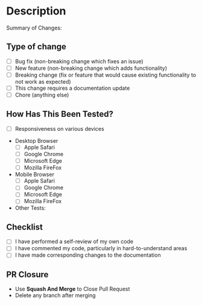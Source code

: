 # Description

<!-- Please include a summary of the change -->

Summary of Changes: 

## Type of change

<!-- Select all options that are relevant. -->

- [ ] Bug fix (non-breaking change which fixes an issue)
- [ ] New feature (non-breaking change which adds functionality)
- [ ] Breaking change (fix or feature that would cause existing functionality to
      not work as expected)
- [ ] This change requires a documentation update
- [ ] Chore (anything else)

## How Has This Been Tested?

<!-- Summary of tests conducted -->

- [ ] Responsiveness on various devices
- Desktop Browser
  - [ ] Apple Safari
  - [ ] Google Chrome
  - [ ] Microsoft Edge
  - [ ] Mozilla FireFox
- Mobile Browser
  - [ ] Apple Safari
  - [ ] Google Chrome
  - [ ] Microsoft Edge
  - [ ] Mozilla FireFox
- Other Tests:

## Checklist

- [ ] I have performed a self-review of my own code
- [ ] I have commented my code, particularly in hard-to-understand areas
- [ ] I have made corresponding changes to the documentation

## PR Closure

- Use **Squash And Merge** to Close Pull Request
- Delete any branch after merging
